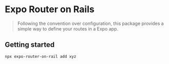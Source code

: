 # Expo Router on Rails

> Following the convention over configuration, this package provides a simple way to define your routes in a Expo app.

## Getting started

```bash
npx expo-router-on-rail add xyz
```
